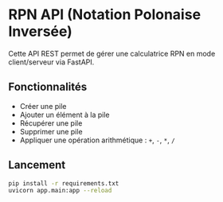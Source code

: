 # RPN API (Notation Polonaise Inversée)

Cette API REST permet de gérer une calculatrice RPN en mode client/serveur via FastAPI.

## Fonctionnalités
- Créer une pile
- Ajouter un élément à la pile
- Récupérer une pile
- Supprimer une pile
- Appliquer une opération arithmétique : `+`, `-`, `*`, `/`

## Lancement

```bash
pip install -r requirements.txt
uvicorn app.main:app --reload

